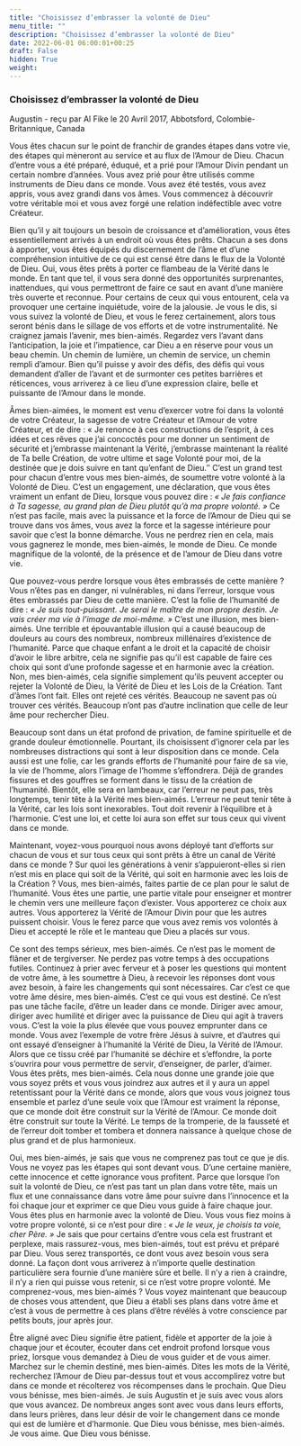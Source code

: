 ```yaml
---
title: "Choisissez d’embrasser la volonté de Dieu"
menu_title: ""
description: "Choisissez d’embrasser la volonté de Dieu"
date: 2022-06-01 06:00:01+00:25
draft: False
hidden: True
weight:
---
```

### Choisissez d’embrasser la volonté de Dieu

Augustin - reçu par Al Fike le 20 Avril 2017, Abbotsford, Colombie-Britannique, Canada

Vous êtes chacun sur le point de franchir de grandes étapes dans votre vie, des étapes qui mèneront au service et au flux de l’Amour de Dieu. Chacun d’entre vous a été préparé, éduqué, et a prié pour l’Amour Divin pendant un certain nombre d’années. Vous avez prié pour être utilisés comme instruments de Dieu dans ce monde. Vous avez été testés, vous avez appris, vous avez grandi dans vos âmes. Vous commencez à découvrir votre véritable moi et vous avez forgé une relation indéfectible avec votre Créateur.

Bien qu’il y ait toujours un besoin de croissance et d’amélioration, vous êtes essentiellement arrivés à un endroit où vous êtes prêts. Chacun a ses dons à apporter, vous êtes équipés du discernement de l’âme et d’une compréhension intuitive de ce qui est censé être dans le flux de la Volonté de Dieu. Oui, vous êtes prêts à porter ce flambeau de la Vérité dans le monde. En tant que tel, il vous sera donné des opportunités surprenantes, inattendues, qui vous permettront de faire ce saut en avant d’une manière très ouverte et reconnue. Pour certains de ceux qui vous entourent, cela va provoquer une certaine inquiétude, voire de la jalousie. Je vous le dis, si vous suivez la volonté de Dieu, et vous le ferez certainement, alors tous seront bénis dans le sillage de vos efforts et de votre instrumentalité. Ne craignez jamais l’avenir, mes bien-aimés. Regardez vers l’avant dans l’anticipation, la joie et l’impatience, car Dieu a en réserve pour vous un beau chemin. Un chemin de lumière, un chemin de service, un chemin rempli d’amour. Bien qu’il puisse y avoir des défis, des défis qui vous demandent d’aller de l’avant et de surmonter ces petites barrières et réticences, vous arriverez à ce lieu d’une expression claire, belle et puissante de l’Amour dans le monde.

Âmes bien-aimées, le moment est venu d’exercer votre foi dans la volonté de votre Créateur, la sagesse de votre Créateur et l’Amour de votre Créateur, et de dire : « Je renonce à ces constructions de l’esprit, à ces idées et ces rêves que j’ai concoctés pour me donner un sentiment de sécurité et j’embrasse maintenant la Vérité, j’embrasse maintenant la réalité de Ta belle Création, de votre ultime et sage Volonté pour moi, de la destinée que je dois suivre en tant qu’enfant de Dieu.″ C’est un grand test pour chacun d’entre vous mes bien-aimés, de soumettre votre volonté à la Volonté de Dieu. C’est un engagement, une déclaration, que vous êtes vraiment un enfant de Dieu, lorsque vous pouvez dire : *« Je fais confiance à Ta sagesse, au grand plan de Dieu plutôt qu’à ma propre volonté. »* Ce n’est pas facile, mais avec la puissance et la force de l’Amour de Dieu qui se trouve dans vos âmes, vous avez la force et la sagesse intérieure pour savoir que c’est la bonne démarche. Vous ne perdrez rien en cela, mais vous gagnerez le monde, mes bien-aimés, le monde de Dieu. Ce monde magnifique de la volonté, de la présence et de l’amour de Dieu dans votre vie.

Que pouvez-vous perdre lorsque vous êtes embrassés de cette manière ? Vous n’êtes pas en danger, ni vulnérables, ni dans l’erreur, lorsque vous êtes embrassés par Dieu de cette manière. C’est la folie de l’humanité de dire : *« Je suis tout-puissant. Je serai le maître de mon propre destin. Je vais créer ma vie à l’image de moi-même. »* C’est une illusion, mes bien-aimés. Une terrible et épouvantable illusion qui a causé beaucoup de douleurs au cours des nombreux, nombreux millénaires d’existence de l’humanité. Parce que chaque enfant a le droit et la capacité de choisir d’avoir le libre arbitre, cela ne signifie pas qu’il est capable de faire ces choix qui sont d’une profonde sagesse et en harmonie avec la création. Non, mes bien-aimés, cela signifie simplement qu’ils peuvent accepter ou rejeter la Volonté de Dieu, la Vérité de Dieu et les Lois de la Création. Tant d’âmes l’ont fait. Elles ont rejeté ces vérités. Beaucoup ne savent pas où trouver ces vérités. Beaucoup n’ont pas d’autre inclination que celle de leur âme pour rechercher Dieu.

Beaucoup sont dans un état profond de privation, de famine spirituelle et de grande douleur émotionnelle. Pourtant, ils choisissent d’ignorer cela par les nombreuses distractions qui sont à leur disposition dans ce monde. Cela aussi est une folie, car les grands efforts de l’humanité pour faire de sa vie, la vie de l’homme, alors l’image de l’homme s’effondrera. Déjà de grandes fissures et des gouffres se forment dans le tissu de la création de l’humanité. Bientôt, elle sera en lambeaux, car l’erreur ne peut pas, très longtemps, tenir tête à la Vérité mes bien-aimés. L’erreur ne peut tenir tête à la Vérité, car les lois sont inexorables. Tout doit revenir à l’équilibre et à l’harmonie. C’est une loi, et cette loi aura son effet sur tous ceux qui vivent dans ce monde.

Maintenant, voyez-vous pourquoi nous avons déployé tant d’efforts sur chacun de vous et sur tous ceux qui sont prêts à être un canal de Vérité dans ce monde ? Sur quoi les générations à venir s’appuieront-elles si rien n’est mis en place qui soit de la Vérité, qui soit en harmonie avec les lois de la Création ? Vous, mes bien-aimés, faites partie de ce plan pour le salut de l’humanité. Vous êtes une partie, une partie vitale pour enseigner et montrer le chemin vers une meilleure façon d’exister. Vous apporterez ce choix aux autres. Vous apporterez la Vérité de l’Amour Divin pour que les autres puissent choisir. Vous le ferez parce que vous avez remis vos volontés à Dieu et accepté le rôle et le manteau que Dieu a placés sur vous.

Ce sont des temps sérieux, mes bien-aimés. Ce n’est pas le moment de flâner et de tergiverser. Ne perdez pas votre temps à des occupations futiles. Continuez à prier avec ferveur et à poser les questions qui montent de votre âme, à les soumettre à Dieu, à recevoir les réponses dont vous avez besoin, à faire les changements qui sont nécessaires. Car c’est ce que votre âme désire, mes bien-aimés. C’est ce qui vous est destiné. Ce n’est pas une tâche facile, d’être un leader dans ce monde. Diriger avec amour, diriger avec humilité et diriger avec la puissance de Dieu qui agit à travers vous. C’est la voie la plus élevée que vous pouvez emprunter dans ce monde. Vous avez l’exemple de votre frère Jésus à suivre, et d’autres qui ont essayé d’enseigner à l’humanité la Vérité de Dieu, la Vérité de l’Amour. Alors que ce tissu créé par l’humanité se déchire et s’effondre, la porte s’ouvrira pour vous permettre de servir, d’enseigner, de parler, d’aimer. Vous êtes prêts, mes bien-aimés. Cela nous donne une grande joie que vous soyez prêts et vous vous joindrez aux autres et il y aura un appel retentissant pour la Vérité dans ce monde, alors que vous vous joignez tous ensemble et parlez d’une seule voix que l’Amour est vraiment la réponse, que ce monde doit être construit sur la Vérité de l’Amour. Ce monde doit être construit sur toute la Vérité. Le temps de la tromperie, de la fausseté et de l’erreur doit tomber et tombera et donnera naissance à quelque chose de plus grand et de plus harmonieux.

Oui, mes bien-aimés, je sais que vous ne comprenez pas tout ce que je dis. Vous ne voyez pas les étapes qui sont devant vous. D’une certaine manière, cette innocence et cette ignorance vous profitent. Parce que lorsque l’on suit la volonté de Dieu, ce n’est pas tant un plan dans votre tête, mais un flux et une connaissance dans votre âme pour suivre dans l’innocence et la foi chaque jour et exprimer ce que Dieu vous guide à faire chaque jour. Vous êtes plus en harmonie avec la volonté de Dieu. Vous vous fiez moins à votre propre volonté, si ce n’est pour dire : *« Je le veux, je choisis ta voie, cher Père. »* Je sais que pour certains d’entre vous cela est frustrant et perplexe, mais rassurez-vous, mes bien-aimés, tout est prévu et préparé par Dieu. Vous serez transportés, ce dont vous avez besoin vous sera donné. La façon dont vous arriverez à n’importe quelle destination particulière sera fournie d’une manière sûre et belle. Il n’y a rien à craindre, il n’y a rien qui puisse vous retenir, si ce n’est votre propre volonté. Me comprenez-vous, mes bien-aimés ? Vous voyez maintenant que beaucoup de choses vous attendent, que Dieu a établi ses plans dans votre âme et c’est à vous de permettre à ces plans d’être révélés à votre conscience par petits bouts, jour après jour.

Être aligné avec Dieu signifie être patient, fidèle et apporter de la joie à chaque jour et écouter, écouter dans cet endroit profond lorsque vous priez, lorsque vous demandez à Dieu de vous guider et de vous aimer. Marchez sur le chemin destiné, mes bien-aimés. Dites les mots de la Vérité, recherchez l’Amour de Dieu par-dessus tout et vous accomplirez votre but dans ce monde et récolterez vos récompenses dans le prochain. Que Dieu vous bénisse, mes bien-aimés. Je suis Augustin et je suis avec vous alors que vous avancez. De nombreux anges sont avec vous dans leurs efforts, dans leurs prières, dans leur désir de voir le changement dans ce monde qui est de lumière et d’harmonie. Que Dieu vous bénisse, mes bien-aimés. Je vous aime. Que Dieu vous bénisse.
